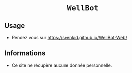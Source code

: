<div align="center">
  <h1><code>WellBot</code></h1>
</div>

## Usage ##
- Rendez vous sur https://seenkid.github.io/WellBot-Web/

## Informations ##
- Ce site ne récupère aucune donnée personnelle.
